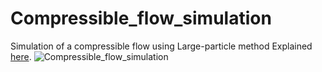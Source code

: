 # Compressible_flow_simulation
Simulation of a compressible flow using Large-particle method
Explained [here](https://encyclopediaofmath.org/wiki/Large-particle_method).
![Compressible_flow_simulation](https://github.com/froart/Compressible_flow_simulation/assets/22843145/1ae234fa-fc62-426c-bfba-476df55cf797)
